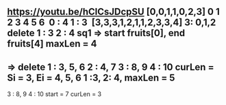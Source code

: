https://youtu.be/hClCsJDcpSU
[0,0,1,1,0,2,3]
0 1 2 3 4 5 6
​
0 : 4
1 : 3
​
[3,3,3,1,2,1,1,2,3,3,4]
3: 0,1,2 delete
1 : 3
2 : 4
sq1 => start fruits[0], end fruits[4]
maxLen = 4
------
=> delete 1 : 3, 5, 6
2 : 4, 7
3 : 8, 9
4 : 10
curLen =
Si = 3, Ei = 4, 5, 6
1 :3,
2: 4,
maxLen = 5
-------
3 : 8, 9
4 : 10
start = 7
curLen = 3